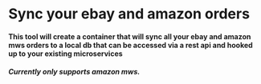 # Sync your ebay and amazon orders

#### This tool will create a container that will sync all your ebay and amazon mws orders to a local db that can be accessed via a rest api and hooked up to your existing microservices

##### Currently only supports amazon mws.